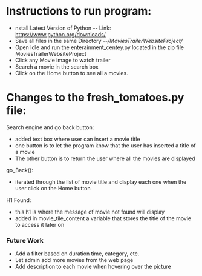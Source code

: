 # Instructions to run program:

 - nstall Latest Version of Python
 -- Link: https://www.python.org/downloads/
- Save all files in the same Directory
--*/MoviesTrailerWebsiteProject/*
- Open Idle and run the enterainment_centey.py located in the zip file MoviesTrailerWebsiteProject
- Click any Movie image to watch trailer
- Search a movie in the search box
- Click on the Home button to see all a movies.


# Changes to the fresh_tomatoes.py file:
    
Search engine and go back button:
  - added text box where user can insert a movie title
  - one button is to let the program know that the user has inserted a title of a movie
  - The other button is to return the user where all the movies are displayed

go_Back():
- iterated through the list of movie title and display each one when the user click on the Home button

H1 Found:
- this h1 is where the message of movie not found will display 
- added in movie_tile_content a variable that stores the title of the movie to access it later on  

### Future Work
- Add a filter based on duration time, category, etc.
- Let admin add more movies from the web page
- Add description to each movie when hovering over the picture














